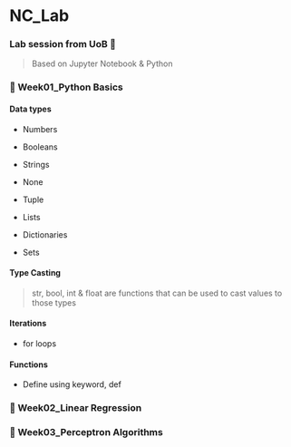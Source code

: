 # NC_Lab

### Lab session from UoB :speech_balloon:
> Based on Jupyter Notebook & Python 

### :memo: Week01_Python Basics
#### Data types
* Numbers

* Booleans

* Strings

* None 

* Tuple

* Lists

* Dictionaries

* Sets

#### Type Casting
> str, bool, int & float are functions that can be used to cast values to those types

#### Iterations
* for loops

#### Functions
* Define using keyword, def



### :memo: Week02_Linear Regression



### :memo: Week03_Perceptron Algorithms
